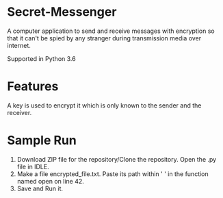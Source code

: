 # Secret-Messenger
A computer application to send and receive messages with encryption so that it can't be spied by any stranger during transmission media over internet. 

Supported in Python 3.6

# Features
A key is used to encrypt it which is only known to the sender and the receiver. 

# Sample Run
1. Download ZIP file for the repository/Clone the repository. Open the .py file in IDLE.
2. Make a file encrypted_file.txt. Paste its path within ' ' in the function named open on line 42.
3. Save and Run it.


